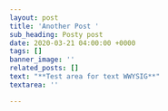 ```yaml
---
layout: post
title: 'Another Post '
sub_heading: Posty post
date: 2020-03-21 04:00:00 +0000
tags: []
banner_image: ''
related_posts: []
text: "**Test area for text WWYSIG**"
textarea: ''

---
```

